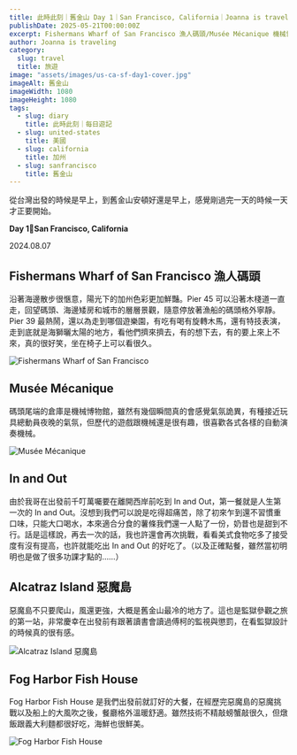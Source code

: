 ```yaml
---
title: 此時此刻｜舊金山 Day 1｜San Francisco, California｜Joanna is traveling
publishDate: 2025-05-21T00:00:00Z
excerpt: Fishermans Wharf of San Francisco 漁人碼頭/Musée Mécanique 機械博物館/In and Out/Alcatraz Island 惡魔島/Fog Harbor Fish House 海鮮料理
author: Joanna is traveling
category:
  slug: travel
  title: 旅遊
image: "assets/images/us-ca-sf-day1-cover.jpg"
imageAlt: 舊金山
imageWidth: 1080
imageHeight: 1080
tags:
  - slug: diary
    title: 此時此刻｜每日遊記
  - slug: united-states
    title: 美國
  - slug: california
    title: 加州
  - slug: sanfrancisco
    title: 舊金山
---
```

從台灣出發的時候是早上，到舊金山安頓好還是早上，感覺剛過完一天的時候一天才正要開始。

**Day 1📍San Francisco, California**

2024.08.07

## Fishermans Wharf of San Francisco 漁人碼頭
沿著海邊散步很愜意，陽光下的加州色彩更加鮮豔。Pier 45 可以沿著木棧道一直走，回望碼頭、海邊矮房和城市的層層景觀，隨意停放著漁船的碼頭格外寧靜。Pier 39 最熱鬧，還以為走到哪個遊樂園，有吃有喝有旋轉木馬，還有特技表演，走到底就是海獅曬太陽的地方，看他們擠來擠去，有的想下去，有的要上來上不來，真的很好笑，坐在椅子上可以看很久。

![Fishermans Wharf of San Francisco](/images/us-ca-sf-day1/us-ca-sf-day1-2.jpg)

## Musée Mécanique
碼頭尾端的倉庫是機械博物館，雖然有幾個瞬間真的會感覺氣氛詭異，有種接近玩具總動員夜晚的氣氛，但歷代的遊戲跟機械還是很有趣，很喜歡各式各樣的自動演奏機械。

![Musée Mécanique](/images/us-ca-sf-day1/us-ca-sf-day1-3.jpg)

## In and Out
由於我哥在出發前千叮萬囑要在離開西岸前吃到 In and Out，第一餐就是人生第一次的 In and Out。沒想到我們可以說是吃得超痛苦，除了初來乍到還不習慣重口味，只能大口喝水，本來適合分食的薯條我們還一人點了一份，奶昔也是甜到不行。話是這樣說，再去一次的話，我也許還會再次挑戰，看看美式食物吃多了接受度有沒有提高，也許就能吃出 In and Out 的好吃了。（以及正確點餐，雖然當初明明也是做了很多功課才點的……）

## Alcatraz Island 惡魔島
惡魔島不只要爬山，風還更強，大概是舊金山最冷的地方了。這也是監獄參觀之旅的第一站，非常慶幸在出發前有跟著讀書會讀過傅柯的監視與懲罰，在看監獄設計的時候真的很有感。

![Alcatraz Island 惡魔島](/images/us-ca-sf-day1/us-ca-sf-day1-4.jpg)

## Fog Harbor Fish House
Fog Harbor Fish House 是我們出發前就訂好的大餐，在經歷完惡魔島的惡魔挑戰以及船上的大風吹之後，餐廳格外溫暖舒適。雖然技術不精敲螃蟹敲很久，但燉飯跟義大利麵都很好吃，海鮮也很鮮美。

![Fog Harbor Fish House](/images/us-ca-sf-day1/us-ca-sf-day1-5.jpg)